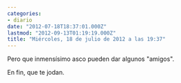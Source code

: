 ```yaml
---
categories:
- diario
date: "2012-07-18T18:37:01.000Z"
lastmod: "2012-09-13T01:19:19.000Z"
title: "Miércoles, 18 de julio de 2012 a las 19:37"
---
```


Pero que inmensí­simo asco pueden dar algunos "amigos".

En fin, que te jodan.
